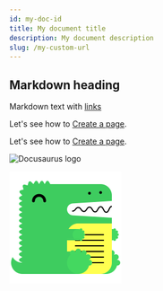 ```yaml
---
id: my-doc-id
title: My document title
description: My document description
slug: /my-custom-url
---
```


## Markdown heading

Markdown text with [links](./hello.md)
<!-- url path -->
Let's see how to [Create a page](/docs/tutorial-basics/create-a-page).
<!-- relative file path -->
Let's see how to [Create a page](./tutorial-basics/create-a-page.md).

<!-- absolute path -->
![Docusaurus logo](/img/docusaurus.png)
<!-- relative -->
![Docusaurus logo](../static/img/docusaurus.png)